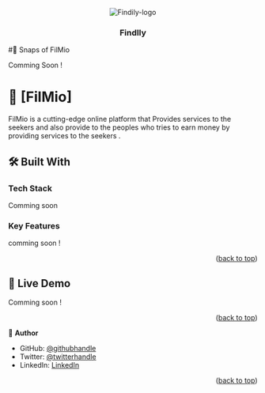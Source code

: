 <a name="readme-top"></a>
<div align="center">

![Findily-logo](https://github.com/IshuKrPathak/Findily/assets/77011944/2eaa21f7-1a16-41e3-93c2-c5ac2a7a2e4c)
  <br/>
  <h3><b> FindIly </b></h3>
</div>

#📸 Snaps of FilMio

 Comming Soon !

<!-- PROJECT DESCRIPTION -->

# 📖 [FilMio] <a name="about-project"></a>

FilMio is a cutting-edge online platform that Provides services to the seekers and also provide to the peoples who tries to earn money by providing services to the seekers .


## 🛠 Built With <a name="built-with"></a>

### Tech Stack <a name="tech-stack"></a>

Comming soon 
<!-- Features -->

### Key Features <a name="key-features"></a>


comming soon !

<p align="right">(<a href="#readme-top">back to top</a>)</p>

<!-- LIVE DEMO -->

## 🚀 Live Demo <a name="live-demo"></a>

Comming soon !

<p align="right">(<a href="#readme-top">back to top</a>)</p>

👤 **Author**

- GitHub: [@githubhandle](https://github.com/Ishukumarpathak)
- Twitter: [@twitterhandle](https://twitter.com/ishu__pathak)
- LinkedIn: [LinkedIn](https://www.linkedin.com/in/ishu-pathak/)


<p align="right">(<a href="#readme-top">back to top</a>)</p>



